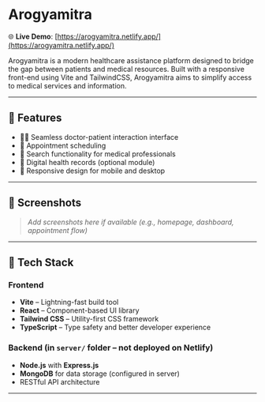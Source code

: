 # Arogyamitra

🌐 **Live Demo**: [https://arogyamitra.netlify.app/](https://arogyamitra.netlify.app/)

Arogyamitra is a modern healthcare assistance platform designed to bridge the gap between patients and medical resources. Built with a responsive front-end using Vite and TailwindCSS, Arogyamitra aims to simplify access to medical services and information.

---

## 🚀 Features

- 🧑‍⚕️ Seamless doctor-patient interaction interface
- 📅 Appointment scheduling
- 🔎 Search functionality for medical professionals
- 🧾 Digital health records (optional module)
- 📱 Responsive design for mobile and desktop

---

## 📸 Screenshots

> _Add screenshots here if available (e.g., homepage, dashboard, appointment flow)_

---

## 🔧 Tech Stack

### Frontend
- **Vite** – Lightning-fast build tool
- **React** – Component-based UI library
- **Tailwind CSS** – Utility-first CSS framework
- **TypeScript** – Type safety and better developer experience

### Backend (in `server/` folder – not deployed on Netlify)
- **Node.js** with **Express.js**
- **MongoDB** for data storage (configured in server)
- RESTful API architecture

---


